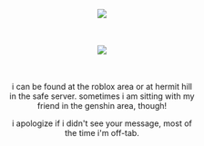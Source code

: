 <p align="center">
  <img src="https://github.com/user-attachments/assets/ecbecd85-5de1-4c64-981e-209ab41179ff"/>
</p>
   
　

<p align="center">
 <img src="https://komarev.com/ghpvc/?username=sentrles&color=80040c&style=plastic&label=　⟡　&abbreviated=true"/>
</p>
 
　

<p align="center">
  i can be found at the roblox area or at hermit hill<br/>
  in the safe server. sometimes i am sitting with my<br/>
  friend in the genshin area, though! 
 </p>

<p align="center">
i apologize if i didn't see your message, most of<br/>
the time i'm off-tab. 
</p>
